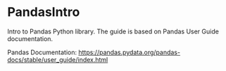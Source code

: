 # PandasIntro
Intro to Pandas Python library.  The guide is based on Pandas User Guide documentation.

Pandas Documentation: https://pandas.pydata.org/pandas-docs/stable/user_guide/index.html
